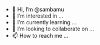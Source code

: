 - 👋 Hi, I’m @sambamu
- 👀 I’m interested in ...
- 🌱 I’m currently learning ...
- 💞️ I’m looking to collaborate on ...
- 📫 How to reach me ...

<!---
sambamu/sambamu is a ✨ special ✨ repository because its `README.md` (this file) appears on your GitHub profile.
You can click the Preview link to take a look at your changes.
--->
